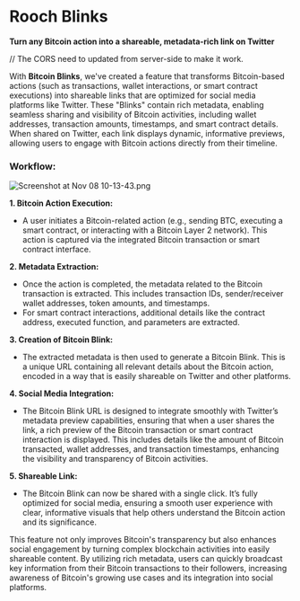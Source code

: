 # Rooch Blinks

**Turn any Bitcoin action into a shareable, metadata-rich link on Twitter**

// The CORS need to updated from server-side to make it work. 

With **Bitcoin Blinks**, we've created a feature that transforms Bitcoin-based actions (such as transactions, wallet interactions, or smart contract executions) into shareable links that are optimized for social media platforms like Twitter. These "Blinks" contain rich metadata, enabling seamless sharing and visibility of Bitcoin activities, including wallet addresses, transaction amounts, timestamps, and smart contract details. When shared on Twitter, each link displays dynamic, informative previews, allowing users to engage with Bitcoin actions directly from their timeline.

### Workflow:

![Screenshot at Nov 08 10-13-43.png](https://i.postimg.cc/Fs44DFLZ/Screenshot-at-Nov-12-13-42-51.png)

**1. Bitcoin Action Execution:**
   - A user initiates a Bitcoin-related action (e.g., sending BTC, executing a smart contract, or interacting with a Bitcoin Layer 2 network). This action is captured via the integrated Bitcoin transaction or smart contract interface.
   
**2. Metadata Extraction:**
   - Once the action is completed, the metadata related to the Bitcoin transaction is extracted. This includes transaction IDs, sender/receiver wallet addresses, token amounts, and timestamps.
   - For smart contract interactions, additional details like the contract address, executed function, and parameters are extracted.

**3. Creation of Bitcoin Blink:**
   - The extracted metadata is then used to generate a Bitcoin Blink. This is a unique URL containing all relevant details about the Bitcoin action, encoded in a way that is easily shareable on Twitter and other platforms. 

**4. Social Media Integration:**
   - The Bitcoin Blink URL is designed to integrate smoothly with Twitter’s metadata preview capabilities, ensuring that when a user shares the link, a rich preview of the Bitcoin transaction or smart contract interaction is displayed. This includes details like the amount of Bitcoin transacted, wallet addresses, and transaction timestamps, enhancing the visibility and transparency of Bitcoin activities.

**5. Shareable Link:**
   - The Bitcoin Blink can now be shared with a single click. It’s fully optimized for social media, ensuring a smooth user experience with clear, informative visuals that help others understand the Bitcoin action and its significance.
   
This feature not only improves Bitcoin's transparency but also enhances social engagement by turning complex blockchain activities into easily shareable content. By utilizing rich metadata, users can quickly broadcast key information from their Bitcoin transactions to their followers, increasing awareness of Bitcoin's growing use cases and its integration into social platforms.
